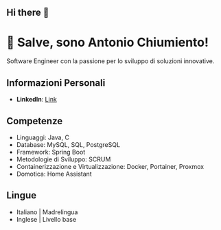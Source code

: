 ## Hi there 👋

<!--
**antoniochiumiento/antoniochiumiento** is a ✨ _special_ ✨ repository because its `README.md` (this file) appears on your GitHub profile.

Here are some ideas to get you started:

- 🔭 I’m currently working on ...
- 🌱 I’m currently learning ...
- 👯 I’m looking to collaborate on ...
- 🤔 I’m looking for help with ...
- 💬 Ask me about ...
- 📫 How to reach me: ...
- 😄 Pronouns: ...
- ⚡ Fun fact: ...
-->
# 👋 Salve, sono Antonio Chiumiento! 
Software Engineer con la passione per lo sviluppo di soluzioni innovative.

## Informazioni Personali
- **LinkedIn**: [Link](https://www.linkedin.com/in/antoniochiumiento/)


## Competenze
- Linguaggi: Java, C
- Database: MySQL, SQL, PostgreSQL
- Framework: Spring Boot
- Metodologie di Sviluppo: SCRUM
- Containerizzazione e Virtualizzazione: Docker, Portainer, Proxmox
- Domotica: Home Assistant

## Lingue
- Italiano | Madrelingua
- Inglese  | Livello base